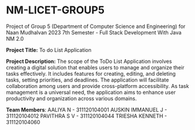 # NM-LICET-GROUP5
Project of Group 5 (Department of Computer Science and Engineering) for Naan Mudhalvan 2023 7th Semester - Full Stack Development With Java NM 2.0

**Project Title:** To do List Application

**Project Description:**
The scope of the ToDo List Application involves creating a digital solution that enables users to manage and organize their tasks effectively. 
It includes features for creating, editing, and deleting tasks, setting priorities, and deadlines. 
The application will facilitate collaboration among users and provide cross-platform accessibility. 
As task management is a universal need, the application aims to enhance user productivity and organization across various domains.

**Team Members**:
AALIYA N - 311120104001
AUSKIN IMMANUEL J - 311120104012
PAVITHRA S V - 311120104044
TRIESHA KENNETH - 311120104060
